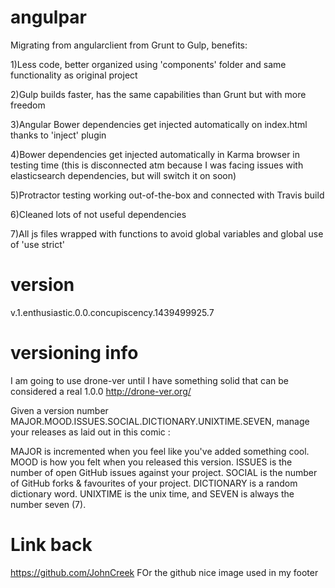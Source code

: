 # angulpar
Migrating from angularclient from Grunt to Gulp, benefits:

  1)Less code, better organized using 'components' folder and same functionality as original project
  
  2)Gulp builds faster, has the same capabilities than Grunt but with more freedom
  
  3)Angular Bower dependencies get injected automatically on index.html thanks to 'inject' plugin
  
  4)Bower dependencies get injected automatically in Karma browser in testing time (this is disconnected atm
  because I was facing issues with elasticsearch dependencies, but will switch it on soon)
  
  5)Protractor testing working out-of-the-box and connected with Travis build
  
  6)Cleaned lots of not useful dependencies
  
  7)All js files wrapped with functions to avoid global variables and global use of 'use strict'
  
# version
v.1.enthusiastic.0.0.concupiscency.1439499925.7

# versioning info
I am going to use drone-ver until I have something solid that can be considered a real 1.0.0
http://drone-ver.org/

Given a version number MAJOR.MOOD.ISSUES.SOCIAL.DICTIONARY.UNIXTIME.SEVEN, manage your releases as laid out in this comic :

MAJOR is incremented when you feel like you've added something cool.
MOOD is how you felt when you released this version.
ISSUES is the number of open GitHub issues against your project.
SOCIAL is the number of GitHub forks & favourites of your project.
DICTIONARY is a random dictionary word.
UNIXTIME is the unix time, and
SEVEN is always the number seven (7).

# Link back
https://github.com/JohnCreek FOr the github nice image used in my footer
